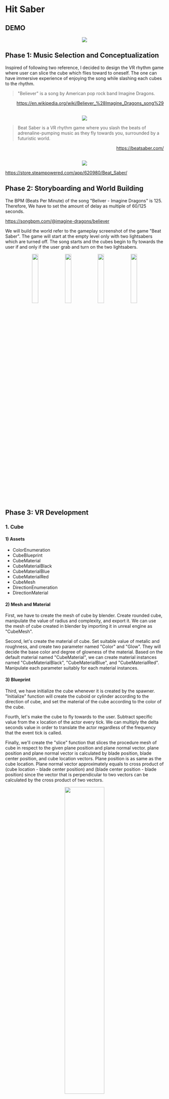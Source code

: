 # Hit Saber

## DEMO

<div align="center">
    <a href="https://youtu.be/aUlHyvz5wyc?si=x3WUbfo8tZx4KefE">
        <img src="/ReadmeAssets/Thumbnail 1.png">
    </a>
</div>

## Phase 1: Music Selection and Conceptualization

<!-- Choose a music track and brainstorm initial concepts for your immersive VR music experience. -->

Inspired of following two reference, I decided to design the VR rhythm game where user can slice the cube which flies toward to oneself. The one can have immersive experience of enjoying the song while slashing each cubes to the rhythm.

<blockquote>
"Believer" is a song by American pop rock band Imagine Dragons.
</blockquote>

<div align="right">
    <a href="https://en.wikipedia.org/wiki/Believer_%28Imagine_Dragons_song%29">https://en.wikipedia.org/wiki/Believer_%28Imagine_Dragons_song%29</a>
</div>

<br>

<p align="center">
    <img src="/ReadmeAssets/Believer.jpg">
</p>

<blockquote>
Beat Saber is a VR rhythm game where you slash the beats of adrenaline-pumping music as they fly towards you, surrounded by a futuristic world.
</blockquote>

<div align="right">
    <a href="https://beatsaber.com/">https://beatsaber.com/</a>
</div>

<br>

<p align="center">
    <img src="/ReadmeAssets/Beat Saber.jpg">
</p>

https://store.steampowered.com/app/620980/Beat_Saber/

## Phase 2: Storyboarding and World Building

<!-- Craft storyboards that outline the narrative, seamlessly fusing visual and auditory elements. Begin constructing the VR environment within Unreal Engine. -->

The BPM (Beats Per Minute) of the song "Beliver - Imagine Dragons" is 125. Therefore, We have to set the amount of delay as multiple of 60/125 seconds.

https://songbpm.com/@imagine-dragons/believer

We will build the world refer to the gameplay screenshot of the game "Beat Saber". The game will start at the empty level only with two lightsabers which are turned off. The song starts and the cubes begin to fly towards the user if and only if the user grab and turn on the two lightsabers.

<div align="center">
    <img src="/ReadmeAssets/Beat Saber 1.jpg" style="width: 20%">
    <img src="/ReadmeAssets/Beat Saber 2.jpg" style="width: 20%">
    <img src="/ReadmeAssets/Beat Saber 3.jpg" style="width: 20%">
    <img src="/ReadmeAssets/Beat Saber 4.jpg" style="width: 20%">
</div>

## Phase 3: VR Development

<!-- Continue to Build and fine-tune your VR music experience, emphasizing user interactions and emotional resonance. -->

### 1. Cube

#### 1) Assets

- ColorEnumeration
- CubeBlueprint
- CubeMaterial
- CubeMaterialBlack
- CubeMaterialBlue
- CubeMaterialRed
- CubeMesh
- DirectionEnumeration
- DirectionMaterial

#### 2) Mesh and Material

First, we have to create the mesh of cube by blender. Create rounded cube, manipulate the value of radius and complexity, and export it. We can use the mesh of cube created in blender by importing it in unreal engine as "CubeMesh".

Second, let's create the material of cube. Set suitable value of metalic and roughness, and create two parameter named "Color" and "Glow". They will decide the base color and degree of glowness of the material. Based on the default material named "CubeMaterial", we can create material instances named "CubeMaterialBlack", "CubeMaterialBlue", and "CubeMaterialRed". Manipulate each parameter suitably for each material instances.

#### 3) Blueprint

Third, we have initialize the cube whenever it is created by the spawner. "Initialize" function will create the cuboid or cylinder according to the direction of cube, and set the material of the cube according to the color of the cube.

Fourth, let's make the cube to fly towards to the user. Subtract specific value from the x location of the actor every tick. We can multiply the delta seconds value in order to translate the actor regardless of the frequency that the event tick is called.

Finally, we'll create the "slice" function that slices the procedure mesh of cube in respect to the given plane position and plane normal vector. plane position and plane normal vector is calculated by blade position, blade center position, and cube location vectors. Plane position is as same as the cube location. Plane normal vector approximately equals to cross product of (cube location - blade center position) and (blade center position - blade position) since the vector that is perpendicular to two vectors can be calculated by the cross product of two vectors.

<p align="center">
    <img src="/ReadmeAssets/Cross Product.jpg" style="width: 50%">
</p>

Whenever the "slice function" is called, there are some variety of following functions to be executed.

1. Play haptic event to the according controller.
2. Add Score to the score blueprint.
3. Simulate physics, enable gravity, add impulse to the two sliced cubes.
4. Shine the background structures.
5. Destory the two sliced cubes after some delay.

### 2. Lane and Spawner

#### 1) Assets

- LaneBlueprint
- SpawnerBlueprint

#### 2) Mesh and Material

#### 3) Blueprint

### 3. Lightsaber

#### 1) Assets

- LightEnumeration
- LightsaberBlueBlueprint
- LightsaberRedBlueprint

#### 2) Mesh and Material

#### 3) Blueprint

### 4. Floor and Light

#### 1) Assets

- FloorMaterial
- FogBlueprint
- LightBlueprint
- LightEnumeration
- RailMaterial
- TempBlueprint

#### 2) Mesh and Material

#### 3) Blueprint

### 5. Score

#### 1) Assets

- ScoreBlueprint

#### 2) Mesh and Material

#### 3) Blueprint

## Phase 4: Testing and Refinement

<!-- Test the VR project, gather feedback from peers, and apply refinements to ensure optimal audience engagement. -->

<a href="https://youtu.be/1bJSK-3MMjY?si=UxJjdJHugrcuiEOT">Testing and Refinement 1</a><br>
<a href="https://youtu.be/WyRjtOE3s9k?si=NGZiQilPCQFB1ERG">Testing and Refinement 2</a><br>
<a href="https://youtu.be/ULakozg99vY?si=z6Mp2sO24LvQDIU3">Testing and Refinement 3</a><br>
<a href="https://youtu.be/aUlHyvz5wyc?si=W6TUjX6S7xGxvNi_">Testing and Refinement 4</a><br>

## Phase 5: Demo

<!-- Demo your project to the class, give and receive critical feedback to your peers. -->

<div align="center">
    <a href="https://youtu.be/aUlHyvz5wyc?si=x3WUbfo8tZx4KefE">
        <img src="/ReadmeAssets/Thumbnail 1.png">
    </a>
</div>

## Phase 6: Documentation

### 1. How to Play

#### 1) Hardware Requirement

- Oculus Quest 2
- CPU: Intel i5-4590 / AMD Ryzen 5 1500x
- GPU: NVIDIA GTX 1050 Ti / AMD Radeon RX 470
- RAM: 8GB
- OS: Windows 10

#### 2) Software Requirement

- Oculus App
- Steam
- Steam VR
- Unreal Engine 5.3

#### 3) Instruction

1. git clone https://github.com/hoosong0235/Hit-Saber.git
2. Enjoy :)

#### 4) Tutorial

https://www.meta.com/ko-kr/help/quest/articles/headsets-and-accessories/oculus-link/connect-link-with-quest-2/  
https://www.youtube.com/watch?v=Z4sClxhgsxk&t=359s

### 2. Reference

#### 1) Beat Saber

https://beatsaber.com/  
https://store.steampowered.com/app/620980/Beat_Saber/

#### 2) Video

https://www.youtube.com/watch?v=Dzp4U94vIVY  
https://www.youtube.com/watch?v=yIo1nF-BVqk  
https://www.youtube.com/watch?v=0wKWoAFoqoo  
https://www.youtube.com/watch?v=ptEGTxpZ1_M  
https://www.youtube.com/watch?v=2I65tb73_wo  
https://www.youtube.com/watch?v=EZwluOWmXTs&list=PL2QnxVoLRx4h4iye5VQq4RAaYR_ud6uoG  
https://www.youtube.com/watch?v=YnPjL_jIjgk&list=PL2QnxVoLRx4iWibY5ZfuYi3E3CTifIDJD  
https://www.youtube.com/watch?v=gh4k0Q1Pl7E

#### 3) Article

https://en.wikipedia.org/wiki/Believer_%28Imagine_Dragons_song%29  
https://songbpm.com/@imagine-dragons/believer
